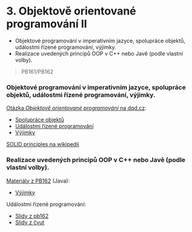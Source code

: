 # 3. Objektově orientované programování II

* Objektové programování v imperativním jazyce, spolupráce objektů, událostmi řízené programování, výjimky.
* Realizace uvedených principů OOP v C++ nebo Javě \(podle vlastní volby\).

> PB161/PB162

### Objektové programování v imperativním jazyce, spolupráce objektů, událostmi řízené programování, výjimky.

[Otázka _Objektově orientované programování_ na dqd.cz](http://statnice.dqd.cz/home:prog:ap4):

* [Spolupráce objektů](http://statnice.dqd.cz/home:prog:ap4#spoluprace_objektu)
* [Událostmi řízené programování](http://statnice.dqd.cz/home:prog:ap4#udalostmi_rizene_programovani)
* [Výjimky](http://statnice.dqd.cz/home:prog:ap4#vyjimky)

[SOLID principles na wikipedii](https://en.wikipedia.org/wiki/SOLID_%28object-oriented_design%29)

### Realizace uvedených principů OOP v C++ nebo Javě \(podle vlastní volby\).

[Materiály z PB162](https://is.muni.cz/auth/el/1433/podzim2016/PB162/um/printable/index.html) \(Java\):

* [Výjimky](https://is.muni.cz/auth/el/1433/podzim2016/PB162/um/printable/exceptions.html)

Událostmi řízené programování:

* [Slidy z pb162](http://www.fi.muni.cz/~tomp/slides/pb162/foilgrp14.html)
* [Slidy z čvut](https://cw.fel.cvut.cz/wiki/_media/courses/b0b36pjv/prednasky/lecture06-handout.pdf)



